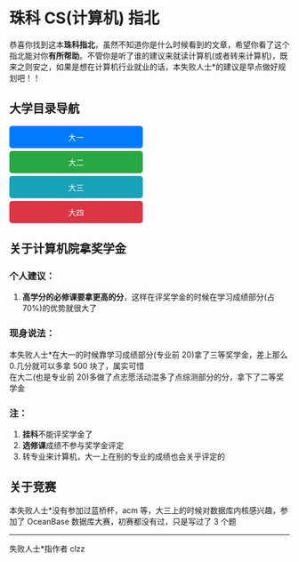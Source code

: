 # 珠科 CS(计算机) 指北

恭喜你找到这本**珠科指北**，虽然不知道你是什么时候看到的文章，希望你看了这个指北能对你**有所帮助**。不管你是听了谁的建议来就读计算机(或者转来计算机)，既来之则安之，如果是想在计算机行业就业的话，本失败人士\*的建议是早点做好规划吧！！

## 大学目录导航

<div style="text-align: center;">
  <a href="./collection/freshman/index" style="display: block; text-decoration: none; color: white; background-color: #007bff; padding: 10px 20px; margin-bottom: 5px; border-radius: 5px; width: 200px;">
    大一
  </a>
  <a href="./collection/sophomore/index" style="display: block; text-decoration: none; color: white; background-color: #28a745; padding: 10px 20px; margin-bottom: 5px; border-radius: 5px; width: 200px;">
    大二
  </a>
  <a href="./collection/junior/index" style="display: block; text-decoration: none; color: white; background-color: #17a2b8; padding: 10px 20px; margin-bottom: 5px; border-radius: 5px; width: 200px;">
    大三
  </a>
  <a href="./collection/senior/index" style="display: block; text-decoration: none; color: white; background-color: #dc3545; padding: 10px 20px; margin-bottom: 5px; border-radius: 5px; width: 200px;">
    大四
  </a>
</div>

## 关于计算机院拿奖学金

### 个人建议：

1. **高学分的必修课要拿更高的分**，这样在评奖学金的时候在学习成绩部分(占 70%)的优势就很大了

### 现身说法：

本失败人士\*在大一的时候靠学习成绩部分(专业前 20)拿了三等奖学金，差上那么 0.几分就可以多拿 500 块了，属实可惜  
在大二(也是专业前 20)多做了点志愿活动混多了点综测部分的分，拿下了二等奖学金

### 注：

1. **挂科**不能评奖学金了
2. **选修课**成绩不参与奖学金评定
3. 转专业来计算机，大一上在别的专业的成绩也会关乎评定的

## 关于竞赛

本失败人士\*没有参加过蓝桥杯，acm 等，大三上的时候对数据库内核感兴趣，参加了 OceanBase 数据库大赛，初赛都没有过，只是写过了 3 个题

---

失败人士\*指作者 clzz

